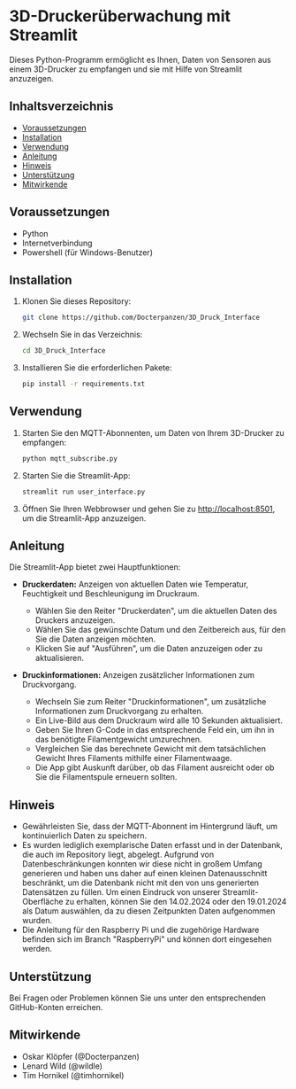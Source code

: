 # 3D-Druckerüberwachung mit Streamlit

Dieses Python-Programm ermöglicht es Ihnen, Daten von Sensoren aus einem 3D-Drucker zu empfangen und sie mit Hilfe von Streamlit anzuzeigen.

## Inhaltsverzeichnis

- [Voraussetzungen](#voraussetzungen)
- [Installation](#installation)
- [Verwendung](#verwendung)
- [Anleitung](#anleitung)
- [Hinweis](#hinweis)
- [Unterstützung](#unterstützung)
- [Mitwirkende](#mitwirkende)

## Voraussetzungen

- Python
- Internetverbindung
- Powershell (für Windows-Benutzer)

## Installation

1. Klonen Sie dieses Repository:

    ```bash
    git clone https://github.com/Docterpanzen/3D_Druck_Interface
    ```

2. Wechseln Sie in das Verzeichnis:

    ```bash
    cd 3D_Druck_Interface
    ```

3. Installieren Sie die erforderlichen Pakete:

    ```bash
    pip install -r requirements.txt
    ```

## Verwendung

1. Starten Sie den MQTT-Abonnenten, um Daten von Ihrem 3D-Drucker zu empfangen:

    ```bash
    python mqtt_subscribe.py
    ```

2. Starten Sie die Streamlit-App:

    ```bash
    streamlit run user_interface.py
    ```

3. Öffnen Sie Ihren Webbrowser und gehen Sie zu [http://localhost:8501](http://localhost:8501), um die Streamlit-App anzuzeigen.

## Anleitung

Die Streamlit-App bietet zwei Hauptfunktionen:

- **Druckerdaten:** Anzeigen von aktuellen Daten wie Temperatur, Feuchtigkeit und Beschleunigung im Druckraum.
  - Wählen Sie den Reiter "Druckerdaten", um die aktuellen Daten des Druckers anzuzeigen.
  - Wählen Sie das gewünschte Datum und den Zeitbereich aus, für den Sie die Daten anzeigen möchten.
  - Klicken Sie auf "Ausführen", um die Daten anzuzeigen oder zu aktualisieren.

- **Druckinformationen:** Anzeigen zusätzlicher Informationen zum Druckvorgang.
  - Wechseln Sie zum Reiter "Druckinformationen", um zusätzliche Informationen zum Druckvorgang zu erhalten.
  - Ein Live-Bild aus dem Druckraum wird alle 10 Sekunden aktualisiert.
  - Geben Sie Ihren G-Code in das entsprechende Feld ein, um ihn in das benötigte Filamentgewicht umzurechnen.
  - Vergleichen Sie das berechnete Gewicht mit dem tatsächlichen Gewicht Ihres Filaments mithilfe einer Filamentwaage.
  - Die App gibt Auskunft darüber, ob das Filament ausreicht oder ob Sie die Filamentspule erneuern sollten.

## Hinweis

- Gewährleisten Sie, dass der MQTT-Abonnent im Hintergrund läuft, um kontinuierlich Daten zu speichern.
- Es wurden lediglich exemplarische Daten erfasst und in der Datenbank, die auch im Repository liegt, abgelegt. Aufgrund von Datenbeschränkungen konnten wir diese nicht in großem Umfang generieren und haben uns daher auf einen kleinen Datenausschnitt beschränkt, um die Datenbank nicht mit den von uns generierten Datensätzen zu füllen. Um einen Eindruck von unserer Streamlit-Oberfläche zu erhalten, können Sie den 14.02.2024 oder den 19.01.2024 als Datum auswählen, da zu diesen Zeitpunkten Daten aufgenommen wurden.
- Die Anleitung für den Raspberry Pi und die zugehörige Hardware befinden sich im Branch "RaspberryPi" und können dort eingesehen werden.

## Unterstützung

Bei Fragen oder Problemen können Sie uns unter den entsprechenden GitHub-Konten erreichen.

## Mitwirkende

- Oskar Klöpfer (@Docterpanzen)
- Lenard Wild (@wildle)
- Tim Hornikel (@timhornikel)